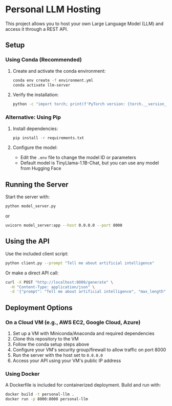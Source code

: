 # Personal LLM Hosting

This project allows you to host your own Large Language Model (LLM) and access it through a REST API.

## Setup

### Using Conda (Recommended)

1. Create and activate the conda environment:
   ```bash
   conda env create -f environment.yml
   conda activate llm-server
   ```

2. Verify the installation:
   ```bash
   python -c "import torch; print(f'PyTorch version: {torch.__version__}, CUDA available: {torch.cuda.is_available()}')"
   ```

### Alternative: Using Pip

1. Install dependencies:
   ```bash
   pip install -r requirements.txt
   ```

2. Configure the model:
   - Edit the `.env` file to change the model ID or parameters
   - Default model is TinyLlama-1.1B-Chat, but you can use any model from Hugging Face

## Running the Server

Start the server with:
```bash
python model_server.py
```
or
```bash
uvicorn model_server:app --host 0.0.0.0 --port 8000
```

## Using the API

Use the included client script:
```bash
python client.py --prompt "Tell me about artificial intelligence"
```

Or make a direct API call:
```bash
curl -X POST "http://localhost:8000/generate" \
  -H "Content-Type: application/json" \
  -d '{"prompt": "Tell me about artificial intelligence", "max_length": 512, "temperature": 0.7}'
```

## Deployment Options

### On a Cloud VM (e.g., AWS EC2, Google Cloud, Azure)

1. Set up a VM with Miniconda/Anaconda and required dependencies
2. Clone this repository to the VM
3. Follow the conda setup steps above
4. Configure your VM's security group/firewall to allow traffic on port 8000
5. Run the server with the host set to `0.0.0.0`
6. Access your API using your VM's public IP address

### Using Docker

A Dockerfile is included for containerized deployment. Build and run with:
```bash
docker build -t personal-llm .
docker run -p 8000:8000 personal-llm
```
